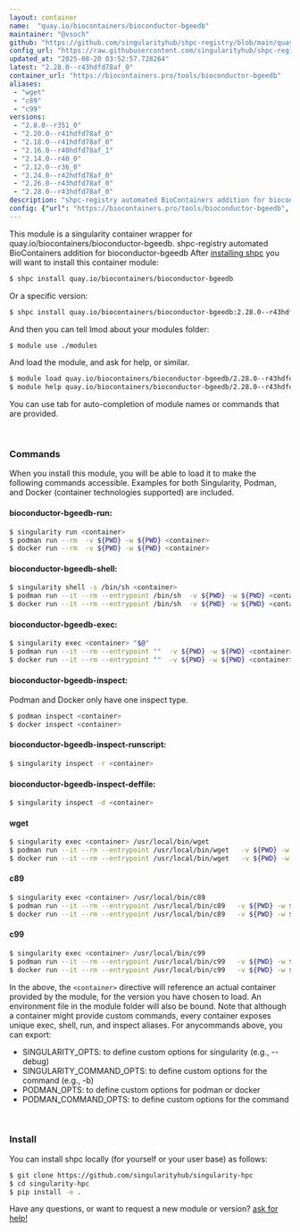 ```yaml
---
layout: container
name:  "quay.io/biocontainers/bioconductor-bgeedb"
maintainer: "@vsoch"
github: "https://github.com/singularityhub/shpc-registry/blob/main/quay.io/biocontainers/bioconductor-bgeedb/container.yaml"
config_url: "https://raw.githubusercontent.com/singularityhub/shpc-registry/main/quay.io/biocontainers/bioconductor-bgeedb/container.yaml"
updated_at: "2025-08-20 03:52:57.728264"
latest: "2.28.0--r43hdfd78af_0"
container_url: "https://biocontainers.pro/tools/bioconductor-bgeedb"
aliases:
 - "wget"
 - "c89"
 - "c99"
versions:
 - "2.8.0--r351_0"
 - "2.20.0--r41hdfd78af_0"
 - "2.18.0--r41hdfd78af_0"
 - "2.16.0--r40hdfd78af_1"
 - "2.14.0--r40_0"
 - "2.12.0--r36_0"
 - "2.24.0--r42hdfd78af_0"
 - "2.26.0--r43hdfd78af_0"
 - "2.28.0--r43hdfd78af_0"
description: "shpc-registry automated BioContainers addition for bioconductor-bgeedb"
config: {"url": "https://biocontainers.pro/tools/bioconductor-bgeedb", "maintainer": "@vsoch", "description": "shpc-registry automated BioContainers addition for bioconductor-bgeedb", "latest": {"2.28.0--r43hdfd78af_0": "sha256:43fca2ce18690fafff6858c17dd57de3c402e88a02b7981abac7b6530c5a4d06"}, "tags": {"2.8.0--r351_0": "sha256:ecb6c0a7e4b92ba7340ef89072b75f85fd9ba3bbb7578bd5cfa13bc8f74d0a5f", "2.20.0--r41hdfd78af_0": "sha256:0aa6d7c602b592cde9d4be843b6c8bc2a47fb3e80641c474c4750de005fbbca8", "2.18.0--r41hdfd78af_0": "sha256:708ecf7e4475c38aa4169dd91a93ae18bfdd6e41ed9216d278c2870e51f5fe0d", "2.16.0--r40hdfd78af_1": "sha256:9befd42b40a962a6de7bb85fb2f07b19eae1c59a40d1fdb5fd06f9fbe1d07075", "2.14.0--r40_0": "sha256:d2c25d00a26c8d24b01dc2c12117593b2adf68b5c9aaeeac3732fd678ac26389", "2.12.0--r36_0": "sha256:934f37bb6896df87abbd966ee34aaf3a253abfce32e5c08b61f1251832c28dc4", "2.24.0--r42hdfd78af_0": "sha256:6aedd0139528106866d1c0b3a67eac78fd24f8a5b2e20280f46b22e228c0d57c", "2.26.0--r43hdfd78af_0": "sha256:d4a4725e0c00f2ab639781a29399c0a8a30c61230018af038f8e440a57a40454", "2.28.0--r43hdfd78af_0": "sha256:43fca2ce18690fafff6858c17dd57de3c402e88a02b7981abac7b6530c5a4d06"}, "docker": "quay.io/biocontainers/bioconductor-bgeedb", "aliases": {"wget": "/usr/local/bin/wget", "c89": "/usr/local/bin/c89", "c99": "/usr/local/bin/c99"}}
---
```


This module is a singularity container wrapper for quay.io/biocontainers/bioconductor-bgeedb.
shpc-registry automated BioContainers addition for bioconductor-bgeedb
After [installing shpc](#install) you will want to install this container module:


```bash
$ shpc install quay.io/biocontainers/bioconductor-bgeedb
```

Or a specific version:

```bash
$ shpc install quay.io/biocontainers/bioconductor-bgeedb:2.28.0--r43hdfd78af_0
```

And then you can tell lmod about your modules folder:

```bash
$ module use ./modules
```

And load the module, and ask for help, or similar.

```bash
$ module load quay.io/biocontainers/bioconductor-bgeedb/2.28.0--r43hdfd78af_0
$ module help quay.io/biocontainers/bioconductor-bgeedb/2.28.0--r43hdfd78af_0
```

You can use tab for auto-completion of module names or commands that are provided.

<br>

### Commands

When you install this module, you will be able to load it to make the following commands accessible.
Examples for both Singularity, Podman, and Docker (container technologies supported) are included.

#### bioconductor-bgeedb-run:

```bash
$ singularity run <container>
$ podman run --rm  -v ${PWD} -w ${PWD} <container>
$ docker run --rm  -v ${PWD} -w ${PWD} <container>
```

#### bioconductor-bgeedb-shell:

```bash
$ singularity shell -s /bin/sh <container>
$ podman run --it --rm --entrypoint /bin/sh  -v ${PWD} -w ${PWD} <container>
$ docker run --it --rm --entrypoint /bin/sh  -v ${PWD} -w ${PWD} <container>
```

#### bioconductor-bgeedb-exec:

```bash
$ singularity exec <container> "$@"
$ podman run --it --rm --entrypoint ""  -v ${PWD} -w ${PWD} <container> "$@"
$ docker run --it --rm --entrypoint ""  -v ${PWD} -w ${PWD} <container> "$@"
```

#### bioconductor-bgeedb-inspect:

Podman and Docker only have one inspect type.

```bash
$ podman inspect <container>
$ docker inspect <container>
```

#### bioconductor-bgeedb-inspect-runscript:

```bash
$ singularity inspect -r <container>
```

#### bioconductor-bgeedb-inspect-deffile:

```bash
$ singularity inspect -d <container>
```


#### wget

```bash
$ singularity exec <container> /usr/local/bin/wget
$ podman run --it --rm --entrypoint /usr/local/bin/wget   -v ${PWD} -w ${PWD} <container> -c " $@"
$ docker run --it --rm --entrypoint /usr/local/bin/wget   -v ${PWD} -w ${PWD} <container> -c " $@"
```


#### c89

```bash
$ singularity exec <container> /usr/local/bin/c89
$ podman run --it --rm --entrypoint /usr/local/bin/c89   -v ${PWD} -w ${PWD} <container> -c " $@"
$ docker run --it --rm --entrypoint /usr/local/bin/c89   -v ${PWD} -w ${PWD} <container> -c " $@"
```


#### c99

```bash
$ singularity exec <container> /usr/local/bin/c99
$ podman run --it --rm --entrypoint /usr/local/bin/c99   -v ${PWD} -w ${PWD} <container> -c " $@"
$ docker run --it --rm --entrypoint /usr/local/bin/c99   -v ${PWD} -w ${PWD} <container> -c " $@"
```



In the above, the `<container>` directive will reference an actual container provided
by the module, for the version you have chosen to load. An environment file in the
module folder will also be bound. Note that although a container
might provide custom commands, every container exposes unique exec, shell, run, and
inspect aliases. For anycommands above, you can export:

 - SINGULARITY_OPTS: to define custom options for singularity (e.g., --debug)
 - SINGULARITY_COMMAND_OPTS: to define custom options for the command (e.g., -b)
 - PODMAN_OPTS: to define custom options for podman or docker
 - PODMAN_COMMAND_OPTS: to define custom options for the command

<br>

### Install

You can install shpc locally (for yourself or your user base) as follows:

```bash
$ git clone https://github.com/singularityhub/singularity-hpc
$ cd singularity-hpc
$ pip install -e .
```

Have any questions, or want to request a new module or version? [ask for help!](https://github.com/singularityhub/singularity-hpc/issues)